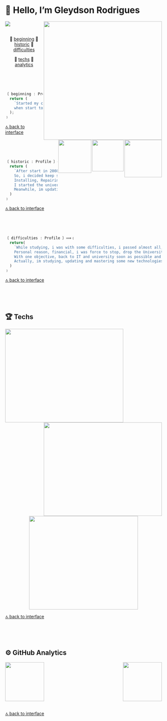 <a name="menu"></a>

#  👋  Hello, I’m  Gleydson Rodrigues

<div align="left">
  <a target="_self" href="https://github.com/gw-rodrigues">
      <img align="left" src="https://komarev.com/ghpvc/?username=gw-rodrigues&color=blue">
  </a>
  <!-- <a target="_self" href="https://github.com/gw-rodrigues">
      <img align="left" src="https://img.shields.io/github/followers/gw-rodrigues.svg?style=social&label=Follow&maxAge=2592000">
  </a>-->
</div>

<div align="right">
  <a target="_self" href="https://github.com/gw-rodrigues">
    <img align="right" width="auto" height="380em" src="https://gist.githubusercontent.com/gw-rodrigues/8eb4dcf0458309ed9c1bf4bbca8a96b6/raw/549fca255617958a4b7ba68cf3178a8e0653c431/profile-card.svg">
  </a>
</div>

<br/></br>

<section name="profile-info">
  
  <div align="center">
    
  🔸 [beginning](#beginning)
  🔸 [historic](#historic)
  🔸 [difficulties](#difficulties)
  </div>
  <div align="center">
    
  🔸 [techs](#techs)
  🔸 [analytics](#analytics)
  </div>
  
  <a name="beginning"></a> 
  <br/><br/><br/>
  
  ```javascript
  〔 beginning : Profile 〕⟹﹛
    return (
      `Started my career in IT in 2008, 
      when start to love programming!!!`
    );
  ﹜
  ```
  
  [🔝 back to interface](#menu)
  
   <div align="right">
    <a target="_self" href="https://www.instagram.com/gwrodrigues/">
      <img align="right" width="120em" src="https://img.shields.io/badge/Instagram-E4405F?style=for-the-badge&logo=instagram&logoColor=white">
    </a>
    <a target="_self" href="https://twitter.com/gwRzz">
      <img align="right" width="101em" src="https://img.shields.io/badge/Twitter-1DA1F2?style=for-the-badge&logo=twitter&logoColor=white">
    </a>
    <a target="_self" href="https://www.linkedin.com/in/gleyds0n/">
      <img align="right" width="106em" src="https://img.shields.io/badge/LinkedIn-0077B5?style=for-the-badge&logo=linkedin&logoColor=white">
    </a>
  </div>
  
  <a name="historic"></a>
  <br/><br/><br/>
  
  ```javascript
  〔 historic : Profile 〕⟹﹛
    return (
      `After start in 2008, i got obsessed in programming universe.
      So, i decided keep studing and done some courses bellow:
      Installing, Repairing IS, IT Technical and Business Managment and IT degree.
      I started the university in IT, not concluded, explain bellow.
      Meanwhile, im updating to the new techs, learning in digital plataforms like rocketseat.com.br.`
    )
  ﹜
  ```
  
  [🔝 back to interface](#menu)
  
  <a name="difficulties" id="difficulties"></a>
  <br/><br/><br/>
  
  ```javascript
  〔 difficulties : Profile 〕⟹﹛
    return(
      `While studying, i was with some difficulties, i passed almost all, not one "Financial".
      Personal reason, financial, i was force to stop, drop the University.
      With one objective, back to IT and university soon as possible and mastery it.
      Actually, im studying, updating and mastering some new technologies to come back!`
    )
  ﹜
  ```
  [🔝 back to interface](#menu)
  
</section>

<a name="techs" id="techs"></a>
<br/><br/><br/>

<section name="techs">

  ## 🏆 Techs
  
  <div align="left">
  <a target="_self" href="https://github.com/gw-rodrigues">
    <img align="left" width="380em" height="300em" src="https://gist.githubusercontent.com/gw-rodrigues/48659bc85943a1bbfbb5872498718f31/raw/a9d340a6a14a59fb4a34b0d2ddea7604a6c1f098/Experience-card.svg">
  </a>
</div>
  
  <div align="right">
  <a target="_self" href="https://github.com/gw-rodrigues">
    <img align="right" width="380em" height="300em" src="https://gist.githubusercontent.com/gw-rodrigues/48659bc85943a1bbfbb5872498718f31/raw/a9d340a6a14a59fb4a34b0d2ddea7604a6c1f098/Learning-card.svg">
  </a>
</div>
  
  <div align="center">
  <a target="_self" href="https://github.com/gw-rodrigues">
    <img align="center" width="350em" height="300em" src="https://gist.githubusercontent.com/gw-rodrigues/48659bc85943a1bbfbb5872498718f31/raw/a9d340a6a14a59fb4a34b0d2ddea7604a6c1f098/Future-card.svg">
  </a>
</div>

</section>

[🔝 back to interface](#menu)


<a name="analytics" id="analytics"></a>
<br/><br/><br/>

<section name="analytics">
  
  ## ⚙️ GitHub Analytics
  <div align="left">
    <a href="https://github.com/gw-rodrigues?tab=repositories">
      <img align="left" width="auto" height="125em"  src="https://github-readme-stats.vercel.app/api?username=gw-rodrigues&show_icons=true&hide_border=true&hide_title=true&include_all_commits=true&count_private=true&theme=tokyonight" />
    </a>
  </div>
  <div align="right">
    <a href="https://github.com/gw-rodrigues?tab=repositories">
      <img width="auto" height="125em" src="https://github-readme-stats.vercel.app/api/top-langs/?username=gw-rodrigues&hide_title=true&hide_border=true&theme=tokyonight&layout=compact" />
    </a>
  </div>
</section>

<br/>

[🔝 back to interface](#menu)

<br/>
